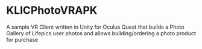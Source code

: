 # KLICPhotoVRAPK
A sample VR Client written in Unity for Oculus Quest that builds a Photo Gallery of Lifepics user photos and allows building/ordering a photo product for purchase
